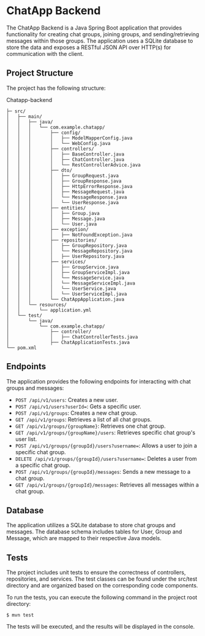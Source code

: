 
# ChatApp Backend

The ChatApp Backend is a Java Spring Boot application that provides functionality for creating chat groups, joining groups, and sending/retrieving messages within those groups. The application uses a SQLite database to store the data and exposes a RESTful JSON API over HTTP(s) for communication with the client.

## Project Structure
The project has the following structure:

Chatapp-backend

```
├─ src/
│   ├── main/
│   │   ├── java/
│   │   │   └── com.example.chatapp/
│   │   │       ├── config/
│   │   │       │   ├── ModelMapperConfig.java
│   │   │       │   └── WebConfig.java
│   │   │       ├── controllers/
│   │   │       │   ├── BaseController.java
│   │   │       │   ├── ChatController.java
│   │   │       │   └── RestControllerAdvice.java
│   │   │       ├── dto/
│   │   │       │   ├── GroupRequest.java
│   │   │       │   ├── GroupResponse.java
│   │   │       │   ├── HttpErrorResponse.java
│   │   │       │   ├── MessageRequest.java
│   │   │       │   └── MessageResponse.java
│   │   │       │   └── UserResponse.java
│   │   │       ├── entities/
│   │   │       │   ├── Group.java
│   │   │       │   ├── Message.java
│   │   │       │   └── User.java
│   │   │       ├── exception/
│   │   │       │   ├── NotFoundException.java
│   │   │       ├── repositories/
│   │   │       │   ├── GroupRepository.java
│   │   │       │   └── MessageRepository.java
│   │   │       │   ├── UserRepository.java
│   │   │       ├── services/
│   │   │       │   ├── GroupService.java
│   │   │       │   ├── GroupServiceImpl.java
│   │   │       │   └── MessageService.java
│   │   │       │   └── MessageServiceImpl.java
│   │   │       │   └── UserService.java
│   │   │       │   └── UserServiceImpl.java
│   │   │       └── ChatAppApplication.java
│   │   └── resources/
│   │       └── application.yml
│   └── test/
│       └── java/
│           └── com.example.chatapp/
│               ├── controller/
│               │   ├── ChatControllerTests.java
│               ├── ChatApplicationTests.java
└── pom.xml
```

## Endpoints
The application provides the following endpoints for interacting with chat groups and messages:

- `POST /api/v1/users`: Creates a new user.
- `POST /api/v1/users?userId=`: Gets a specific user.
- `POST /api/v1/groups`: Creates a new chat group.
- `GET /api/v1/groups`: Retrieves a list of all chat groups.
- `GET /api/v1/groups/{groupName}`: Retrieves one chat group.
- `GET /api/v1/groups/{groupName}/users`: Retrieves specific chat group's user list.
- `POST /api/v1/groups/{groupId}/users?username=`: Allows a user to join a specific chat group.
- `DELETE /api/v1/groups/{groupId}/users?username=`: Deletes a user from a specific chat group.
- `POST /api/v1/groups/{groupId}/messages`: Sends a new message to a chat group.
- `GET /api/v1/groups/{groupId}/messages`: Retrieves all messages within a chat group.


## Database
The application utilizes a SQLite database to store chat groups and messages. The database schema includes tables for User, Group and Message, which are mapped to their respective Java models.

## Tests
The project includes unit tests to ensure the correctness of controllers, repositories, and services. The test classes can be found under the src/test directory and are organized based on the corresponding code components.

To run the tests, you can execute the following command in the project root directory:


```
$ mvn test
```
The tests will be executed, and the results will be displayed in the console.

